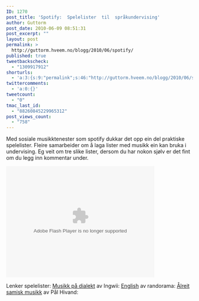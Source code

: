 ```yaml
---
ID: 1270
post_title: 'Spotify:  Spelelister  til  språkundervising'
author: Guttorm
post_date: 2010-06-09 08:51:31
post_excerpt: ""
layout: post
permalink: >
  http://guttorm.hveem.no/blogg/2010/06/spotify/
published: true
tweetbackscheck:
  - "1309917912"
shorturls:
  - 'a:3:{s:9:"permalink";s:46:"http://guttorm.hveem.no/blogg/2010/06/spotify/";s:7:"tinyurl";s:26:"http://tinyurl.com/3co66la";s:4:"isgd";s:19:"http://is.gd/g9pHbz";}'
twittercomments:
  - 'a:0:{}'
tweetcount:
  - "0"
tmac_last_id:
  - "88260845229965312"
post_views_count:
  - "758"
---
```

Med sosiale musikktenester som spotify dukkar det opp ein del praktiske spelelister. Fleire samarbeider om å laga  lister med musikk ein kan bruka i undervising. Eg veit om tre slike lister, dersom du har nokon sjølv er det fint om du legg inn kommentar under.

<object classid="clsid:d27cdb6e-ae6d-11cf-96b8-444553540000" width="400" height="300" codebase="http://download.macromedia.com/pub/shockwave/cabs/flash/swflash.cab#version=6,0,40,0"><param name="flashvars" value="offsite=true&amp;lang=en-us&amp;page_show_url=%2Fphotos%2Fghveem%2Fsets%2F72157624111894759%2Fshow%2F&amp;page_show_back_url=%2Fphotos%2Fghveem%2Fsets%2F72157624111894759%2F&amp;set_id=72157624111894759&amp;jump_to=" /><param name="allowFullScreen" value="true" /><param name="src" value="http://www.flickr.com/apps/slideshow/show.swf?v=71649" /><param name="allowfullscreen" value="true" /><embed type="application/x-shockwave-flash" width="400" height="300" src="http://www.flickr.com/apps/slideshow/show.swf?v=71649" allowfullscreen="true" flashvars="offsite=true&amp;lang=en-us&amp;page_show_url=%2Fphotos%2Fghveem%2Fsets%2F72157624111894759%2Fshow%2F&amp;page_show_back_url=%2Fphotos%2Fghveem%2Fsets%2F72157624111894759%2F&amp;set_id=72157624111894759&amp;jump_to="></embed></object>

Lenker spelelister:
<a href="http://open.spotify.com/user/ingw/playlist/1kEX611ohh9T27j7WP5w22">Musikk på dialekt</a> av Ingwii:
<a href="http://open.spotify.com/user/randorama/playlist/4NE76mHuGzYFfHC4L2q5SC">English</a> av randorama:
<a href="http://open.spotify.com/user/palhivand/playlist/0lJyexPCalk2si8KI8I5om">Ålreit samisk musikk</a> av Pål Hivand: